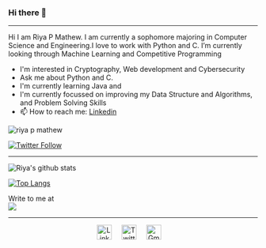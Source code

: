 ### Hi there 👋


----
Hi I am Riya P Mathew. I am currently a sophomore majoring in Computer Science and Engineering.I love to work with Python and C. I’m currently looking through Machine Learning and Competitive Programming

- I'm interested in Cryptography, Web development and Cybersecurity
- Ask me about Python and C.
- I'm currently learning Java and 
- I'm currently focussed on improving my Data Structure and Algorithms, and Problem Solving Skills
- 📫 How to reach me:  [Linkedin](https://www.linkedin.com/in/riya-p-mathew-3ab88b1a0/) 

<p align="left"> <img src="https://komarev.com/ghpvc/?username=RiyaMathew-11" alt="riya p mathew" /> </p>

[![Twitter Follow](https://img.shields.io/twitter/follow/RiyaPMathew2?style=social)](https://twitter.com/RiyaPMathew2)


----


![Riya's github stats](https://github-readme-stats.vercel.app/api?username=RiyaMathew-11&show_icons=true&theme=vue)

[![Top Langs](https://github-readme-stats.vercel.app/api/top-langs/?username=RiyaMathew-11&langs_count=4)](https://github.com/RiyaMathew-11/github-readme-stats)
<br/>

Write to me at </br>
[<img src="https://img.shields.io/badge/gmail-%231DA1F2.svg?&style=for-the-badge&logo=gmail&logoColor=white" />](mailto:riyapmathew2000@gmail.com)

----
<p align="center">
  <a href="https://www.linkedin.com/in/riya-p-mathew-3ab88b1a0/"><img src="https://cdn.jsdelivr.net/npm/simple-icons@v3/icons/linkedin.svg" width="30px" alt="LinkedIn"></a> &nbsp; &nbsp;
  <a href="https://twitter.com/RiyaPMathew2"><img src="https://cdn.jsdelivr.net/npm/simple-icons@v3/icons/twitter.svg" width="30px" alt="Twitter"></a> &nbsp; &nbsp;
  <a href="https://medium.com/@riyapmathew2000"><img src="https://cdn.jsdelivr.net/npm/simple-icons@v3/icons/medium.svg" width="30px" alt="Gmail"></a> &nbsp; &nbsp;

  </p>
